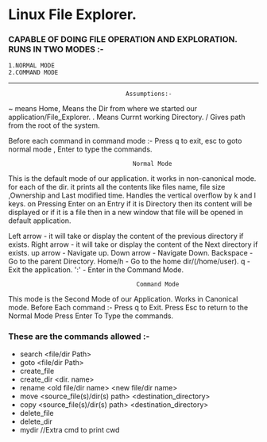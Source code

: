 # Linux File Explorer.
### CAPABLE OF DOING FILE OPERATION AND EXPLORATION. RUNS IN TWO MODES :-

    1.NORMAL MODE
    2.COMMAND MODE

***

                             
                                     Assumptions:-

\~ means Home, Means the Dir from where we started our application/File_Explorer.
. Means Currnt working Directory.
/ Gives path from the root of the system.

Before each command in command mode :- 
Press q to exit, 
esc to goto normal mode , 
Enter to type the commands.


                                       Normal Mode 

This is the default mode of our application.
it works in non-canonical mode.
for each of the dir. it prints all the contents like files name, file size ,Ownership and Last modified time.
Handles the vertical overflow by k and l keys.
on Pressing Enter on an Entry if it is Directory then its content will be displayed or if it is a file then in a new window that file will be opened in default application.

Left arrow - it will take or display the content of the previous directory if exists.
Right arrow - it will take or display the content of the Next directory if exists.
up arrow - Navigate up.
Down arrow - Navigate Down.
Backspace - Go to the parent Directory.
Home/h - Go to the home dir/(/home/user).
q - Exit the application.
':' - Enter in the Command Mode.

                                        Command Mode 

This mode is the Second Mode of our Application.
Works in Canonical mode.
Before Each command :-
Press q to Exit.
Press Esc to return to the Normal Mode
Press Enter To Type the commands.


### These are the commands allowed :-

- search <file/dir Path>
- goto <file/dir Path>
- create_file
- create_dir <dir. name>
- rename <old file/dir name> <new file/dir name>
- move <source_file(s)/dir(s) path> <destination_directory>
- copy <source_file(s)/dir(s) path> <destination_directory>
- delete_file
- delete_dir
- mydir //Extra cmd to print cwd



